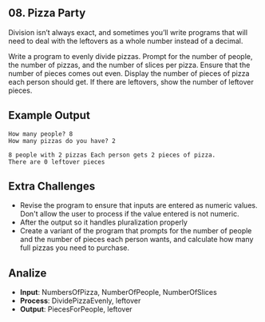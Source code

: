 ## 08. Pizza Party

Division isn’t always exact, and sometimes you’ll write programs that will need to deal with the leftovers as a whole number instead of a decimal. 

Write a program to evenly divide pizzas. Prompt for the number of people, the number of pizzas, and the number of slices per pizza. Ensure that the number of pieces comes out even. Display the number of pieces of pizza each person should get. If there are leftovers, show the number of leftover pieces.

## Example Output

```console
How many people? 8 
How many pizzas do you have? 2 

8 people with 2 pizzas Each person gets 2 pieces of pizza. 
There are 0 leftover pieces
```

## Extra Challenges

- Revise the program to ensure that inputs are entered as numeric values. Don't allow the user to process if the value entered is not numeric.
- After the output so it handles pluralization properly
- Create a variant of the program that prompts for the number of people and the number of pieces each person wants, and calculate how many full pizzas you need to purchase.

## Analize

- **Input**: NumbersOfPizza, NumberOfPeople, NumberOfSlices
- **Process**: DividePizzaEvenly, leftover
- **Output**: PiecesForPeople, leftover